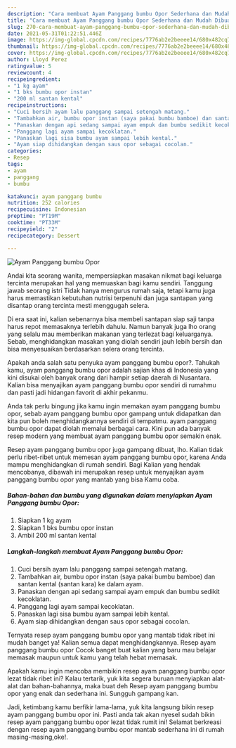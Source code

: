 ```yaml
---
description: "Cara membuat Ayam Panggang bumbu Opor Sederhana dan Mudah Dibuat"
title: "Cara membuat Ayam Panggang bumbu Opor Sederhana dan Mudah Dibuat"
slug: 270-cara-membuat-ayam-panggang-bumbu-opor-sederhana-dan-mudah-dibuat
date: 2021-05-31T01:22:51.446Z
image: https://img-global.cpcdn.com/recipes/7776ab2e2beeee14/680x482cq70/ayam-panggang-bumbu-opor-foto-resep-utama.jpg
thumbnail: https://img-global.cpcdn.com/recipes/7776ab2e2beeee14/680x482cq70/ayam-panggang-bumbu-opor-foto-resep-utama.jpg
cover: https://img-global.cpcdn.com/recipes/7776ab2e2beeee14/680x482cq70/ayam-panggang-bumbu-opor-foto-resep-utama.jpg
author: Lloyd Perez
ratingvalue: 5
reviewcount: 4
recipeingredient:
- "1 kg ayam"
- "1 bks bumbu opor instan"
- "200 ml santan kental"
recipeinstructions:
- "Cuci bersih ayam lalu panggang sampai setengah matang."
- "Tambahkan air, bumbu opor instan (saya pakai bumbu bamboe) dan santan kental (santan kara) ke dalam ayam."
- "Panaskan dengan api sedang sampai ayam empuk dan bumbu sedikit kecoklatan."
- "Panggang lagi ayam sampai kecoklatan."
- "Panaskan lagi sisa bumbu ayam sampai lebih kental."
- "Ayam siap dihidangkan dengan saus opor sebagai cocolan."
categories:
- Resep
tags:
- ayam
- panggang
- bumbu

katakunci: ayam panggang bumbu 
nutrition: 252 calories
recipecuisine: Indonesian
preptime: "PT19M"
cooktime: "PT33M"
recipeyield: "2"
recipecategory: Dessert

---
```



![Ayam Panggang bumbu Opor](https://img-global.cpcdn.com/recipes/7776ab2e2beeee14/680x482cq70/ayam-panggang-bumbu-opor-foto-resep-utama.jpg)

Andai kita seorang wanita, mempersiapkan masakan nikmat bagi keluarga tercinta merupakan hal yang memuaskan bagi kamu sendiri. Tanggung jawab seorang istri Tidak hanya mengurus rumah saja, tetapi kamu juga harus memastikan kebutuhan nutrisi terpenuhi dan juga santapan yang disantap orang tercinta mesti menggugah selera.

Di era  saat ini, kalian sebenarnya bisa membeli santapan siap saji tanpa harus repot memasaknya terlebih dahulu. Namun banyak juga lho orang yang selalu mau memberikan makanan yang terlezat bagi keluarganya. Sebab, menghidangkan masakan yang diolah sendiri jauh lebih bersih dan bisa menyesuaikan berdasarkan selera orang tercinta. 



Apakah anda salah satu penyuka ayam panggang bumbu opor?. Tahukah kamu, ayam panggang bumbu opor adalah sajian khas di Indonesia yang kini disukai oleh banyak orang dari hampir setiap daerah di Nusantara. Kalian bisa menyajikan ayam panggang bumbu opor sendiri di rumahmu dan pasti jadi hidangan favorit di akhir pekanmu.

Anda tak perlu bingung jika kamu ingin memakan ayam panggang bumbu opor, sebab ayam panggang bumbu opor gampang untuk didapatkan dan kita pun boleh menghidangkannya sendiri di tempatmu. ayam panggang bumbu opor dapat diolah memalui berbagai cara. Kini pun ada banyak resep modern yang membuat ayam panggang bumbu opor semakin enak.

Resep ayam panggang bumbu opor juga gampang dibuat, lho. Kalian tidak perlu ribet-ribet untuk memesan ayam panggang bumbu opor, karena Anda mampu menghidangkan di rumah sendiri. Bagi Kalian yang hendak mencobanya, dibawah ini merupakan resep untuk menyajikan ayam panggang bumbu opor yang mantab yang bisa Kamu coba.

<!--inarticleads1-->

##### Bahan-bahan dan bumbu yang digunakan dalam menyiapkan Ayam Panggang bumbu Opor:

1. Siapkan 1 kg ayam
1. Siapkan 1 bks bumbu opor instan
1. Ambil 200 ml santan kental




<!--inarticleads2-->

##### Langkah-langkah membuat Ayam Panggang bumbu Opor:

1. Cuci bersih ayam lalu panggang sampai setengah matang.
1. Tambahkan air, bumbu opor instan (saya pakai bumbu bamboe) dan santan kental (santan kara) ke dalam ayam.
1. Panaskan dengan api sedang sampai ayam empuk dan bumbu sedikit kecoklatan.
1. Panggang lagi ayam sampai kecoklatan.
1. Panaskan lagi sisa bumbu ayam sampai lebih kental.
1. Ayam siap dihidangkan dengan saus opor sebagai cocolan.




Ternyata resep ayam panggang bumbu opor yang mantab tidak ribet ini mudah banget ya! Kalian semua dapat menghidangkannya. Resep ayam panggang bumbu opor Cocok banget buat kalian yang baru mau belajar memasak maupun untuk kamu yang telah hebat memasak.

Apakah kamu ingin mencoba membikin resep ayam panggang bumbu opor lezat tidak ribet ini? Kalau tertarik, yuk kita segera buruan menyiapkan alat-alat dan bahan-bahannya, maka buat deh Resep ayam panggang bumbu opor yang enak dan sederhana ini. Sungguh gampang kan. 

Jadi, ketimbang kamu berfikir lama-lama, yuk kita langsung bikin resep ayam panggang bumbu opor ini. Pasti anda tak akan nyesel sudah bikin resep ayam panggang bumbu opor lezat tidak rumit ini! Selamat berkreasi dengan resep ayam panggang bumbu opor mantab sederhana ini di rumah masing-masing,oke!.

